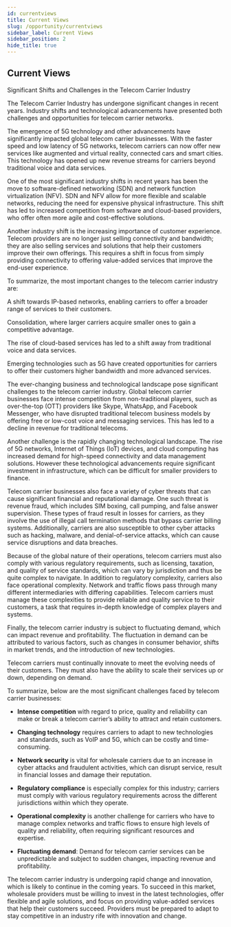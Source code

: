 ```yaml
---
id: currentviews
title: Current Views
slug: /opportunity/currentviews
sidebar_label: Current Views
sidebar_position: 2
hide_title: true
---
```

<h2>Current Views</h2>
<div class="subtitle">Significant Shifts and Challenges in the Telecom Carrier Industry</div>

The Telecom Carrier Industry has undergone significant changes in recent years. Industry shifts and technological advancements have presented both challenges and opportunities for telecom carrier networks.

The emergence of 5G technology and other advancements have significantly impacted global telecom carrier businesses. With the faster speed and low latency of 5G networks, telecom carriers can now offer new services like augmented and virtual reality, connected cars and smart cities. This technology has opened up new revenue streams for carriers beyond traditional voice and data services.

One of the most significant industry shifts in recent years has been the move to software-defined networking (SDN) and network function virtualization (NFV). SDN and NFV allow for more flexible and scalable networks, reducing the need for expensive physical infrastructure. This shift has led to increased competition from software and cloud-based providers, who offer often more agile and cost-effective solutions.

Another industry shift is the increasing importance of customer experience. Telecom providers are no longer just selling connectivity and bandwidth; they are also selling services and solutions that help their customers improve their own offerings. This requires a shift in focus from simply providing connectivity to offering value-added services that improve the end-user experience.

To summarize, the most important changes to the telecom carrier industry are:

A shift towards IP-based networks, enabling carriers to offer a broader range of services to their customers.

Consolidation, where larger carriers acquire smaller ones to gain a competitive advantage.

The rise of cloud-based services has led to a shift away from traditional voice and data services.

Emerging technologies such as 5G have created opportunities for carriers to offer their customers higher bandwidth and more advanced services.

The ever-changing business and technological landscape pose significant challenges to the telecom carrier industry. Global telecom carrier businesses face intense competition from non-traditional players, such as over-the-top (OTT) providers like Skype, WhatsApp, and Facebook Messenger, who have disrupted traditional telecom business models by offering free or low-cost voice and messaging services. This has led to a decline in revenue for traditional telecoms.

Another challenge is the rapidly changing technological landscape. The rise of 5G networks, Internet of Things (IoT) devices, and cloud computing has increased demand for high-speed connectivity and data management solutions. However these technological advancements require significant investment in infrastructure, which can be difficult for smaller providers to finance.

Telecom carrier businesses also face a variety of cyber threats that can cause significant financial and reputational damage. One such threat is revenue fraud, which includes SIM boxing, call pumping, and false answer supervision. These types of fraud result in losses for carriers, as they involve the use of illegal call termination methods that bypass carrier billing systems. Additionally, carriers are also susceptible to other cyber attacks such as hacking, malware, and denial-of-service attacks, which can cause service disruptions and data breaches.

Because of the global nature of their operations, telecom carriers must also comply with various regulatory requirements, such as licensing, taxation, and quality of service standards, which can vary by jurisdiction and thus be quite complex to navigate. In addition to regulatory complexity, carriers also face operational complexity. Network and traffic flows pass through many different intermediaries with differing capabilities. Telecom carriers must manage these complexities to provide reliable and quality service to their customers, a task that requires in-depth knowledge of complex players and systems.

Finally, the telecom carrier industry is subject to fluctuating demand, which can impact revenue and profitability. The fluctuation in demand can be attributed to various factors, such as changes in consumer behavior, shifts in market trends, and the introduction of new technologies.

Telecom carriers must continually innovate to meet the evolving needs of their customers. They must also have the ability to scale their services up or down, depending on demand.

To summarize, below are the most significant challenges faced by telecom carrier businesses:

- **Intense competition** with regard to price, quality and reliability can make or break a telecom carrier’s ability to attract and retain customers.

- **Changing technology** requires carriers to adapt to new technologies and standards, such as VoIP and 5G, which can be costly and time-consuming.

- **Network security** is vital for wholesale carriers due to an increase in cyber attacks and fraudulent activities, which can disrupt service, result in financial losses and damage their reputation.

- **Regulatory compliance** is especially complex for this industry; carriers must comply with various regulatory requirements across the different jurisdictions within which they operate.

- **Operational complexity** is another challenge for carriers who have to manage complex networks and traffic flows to ensure high levels of quality and reliability, often requiring significant resources and expertise.

- **Fluctuating demand**: Demand for telecom carrier services can be unpredictable and subject to sudden changes, impacting revenue and profitability.

The telecom carrier industry is undergoing rapid change and innovation, which is likely to continue in the coming years. To succeed in this market, wholesale providers must be willing to invest in the latest technologies, offer flexible and agile solutions, and focus on providing value-added services that help their customers succeed. Providers must be prepared to adapt to stay competitive in an industry rife with innovation and change.